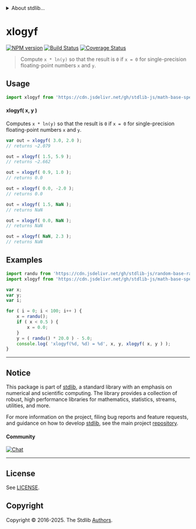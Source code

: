 <!--

@license Apache-2.0

Copyright (c) 2024 The Stdlib Authors.

Licensed under the Apache License, Version 2.0 (the "License");
you may not use this file except in compliance with the License.
You may obtain a copy of the License at

   http://www.apache.org/licenses/LICENSE-2.0

Unless required by applicable law or agreed to in writing, software
distributed under the License is distributed on an "AS IS" BASIS,
WITHOUT WARRANTIES OR CONDITIONS OF ANY KIND, either express or implied.
See the License for the specific language governing permissions and
limitations under the License.

-->


<details>
  <summary>
    About stdlib...
  </summary>
  <p>We believe in a future in which the web is a preferred environment for numerical computation. To help realize this future, we've built stdlib. stdlib is a standard library, with an emphasis on numerical and scientific computation, written in JavaScript (and C) for execution in browsers and in Node.js.</p>
  <p>The library is fully decomposable, being architected in such a way that you can swap out and mix and match APIs and functionality to cater to your exact preferences and use cases.</p>
  <p>When you use stdlib, you can be absolutely certain that you are using the most thorough, rigorous, well-written, studied, documented, tested, measured, and high-quality code out there.</p>
  <p>To join us in bringing numerical computing to the web, get started by checking us out on <a href="https://github.com/stdlib-js/stdlib">GitHub</a>, and please consider <a href="https://opencollective.com/stdlib">financially supporting stdlib</a>. We greatly appreciate your continued support!</p>
</details>

# xlogyf

[![NPM version][npm-image]][npm-url] [![Build Status][test-image]][test-url] [![Coverage Status][coverage-image]][coverage-url] <!-- [![dependencies][dependencies-image]][dependencies-url] -->

> Compute `x * ln(y)` so that the result is `0` if `x = 0` for single-precision floating-point numbers `x` and `y`.



<section class="usage">

## Usage

```javascript
import xlogyf from 'https://cdn.jsdelivr.net/gh/stdlib-js/math-base-special-xlogyf@deno/mod.js';
```

#### xlogyf( x, y )

Computes `x * ln(y)` so that the result is `0` if `x = 0` for single-precision floating-point numbers `x` and `y`.

```javascript
var out = xlogyf( 3.0, 2.0 );
// returns ~2.079

out = xlogyf( 1.5, 5.9 );
// returns ~2.662

out = xlogyf( 0.9, 1.0 );
// returns 0.0

out = xlogyf( 0.0, -2.0 );
// returns 0.0

out = xlogyf( 1.5, NaN );
// returns NaN

out = xlogyf( 0.0, NaN );
// returns NaN

out = xlogyf( NaN, 2.3 );
// returns NaN
```

</section>

<!-- /.usage -->

<section class="examples">

## Examples

<!-- eslint no-undef: "error" -->

```javascript
import randu from 'https://cdn.jsdelivr.net/gh/stdlib-js/random-base-randu@deno/mod.js';
import xlogyf from 'https://cdn.jsdelivr.net/gh/stdlib-js/math-base-special-xlogyf@deno/mod.js';

var x;
var y;
var i;

for ( i = 0; i < 100; i++ ) {
    x = randu();
    if ( x < 0.5 ) {
        x = 0.0;
    }
    y = ( randu() * 20.0 ) - 5.0;
    console.log( 'xlogyf(%d, %d) = %d', x, y, xlogyf( x, y ) );
}
```

</section>

<!-- /.examples -->

<!-- C interface documentation. -->



<!-- Section for related `stdlib` packages. Do not manually edit this section, as it is automatically populated. -->

<section class="related">

</section>

<!-- /.related -->

<!-- Section for all links. Make sure to keep an empty line after the `section` element and another before the `/section` close. -->


<section class="main-repo" >

* * *

## Notice

This package is part of [stdlib][stdlib], a standard library with an emphasis on numerical and scientific computing. The library provides a collection of robust, high performance libraries for mathematics, statistics, streams, utilities, and more.

For more information on the project, filing bug reports and feature requests, and guidance on how to develop [stdlib][stdlib], see the main project [repository][stdlib].

#### Community

[![Chat][chat-image]][chat-url]

---

## License

See [LICENSE][stdlib-license].


## Copyright

Copyright &copy; 2016-2025. The Stdlib [Authors][stdlib-authors].

</section>

<!-- /.stdlib -->

<!-- Section for all links. Make sure to keep an empty line after the `section` element and another before the `/section` close. -->

<section class="links">

[npm-image]: http://img.shields.io/npm/v/@stdlib/math-base-special-xlogyf.svg
[npm-url]: https://npmjs.org/package/@stdlib/math-base-special-xlogyf

[test-image]: https://github.com/stdlib-js/math-base-special-xlogyf/actions/workflows/test.yml/badge.svg?branch=main
[test-url]: https://github.com/stdlib-js/math-base-special-xlogyf/actions/workflows/test.yml?query=branch:main

[coverage-image]: https://img.shields.io/codecov/c/github/stdlib-js/math-base-special-xlogyf/main.svg
[coverage-url]: https://codecov.io/github/stdlib-js/math-base-special-xlogyf?branch=main

<!--

[dependencies-image]: https://img.shields.io/david/stdlib-js/math-base-special-xlogyf.svg
[dependencies-url]: https://david-dm.org/stdlib-js/math-base-special-xlogyf/main

-->

[chat-image]: https://img.shields.io/gitter/room/stdlib-js/stdlib.svg
[chat-url]: https://app.gitter.im/#/room/#stdlib-js_stdlib:gitter.im

[stdlib]: https://github.com/stdlib-js/stdlib

[stdlib-authors]: https://github.com/stdlib-js/stdlib/graphs/contributors

[umd]: https://github.com/umdjs/umd
[es-module]: https://developer.mozilla.org/en-US/docs/Web/JavaScript/Guide/Modules

[deno-url]: https://github.com/stdlib-js/math-base-special-xlogyf/tree/deno
[deno-readme]: https://github.com/stdlib-js/math-base-special-xlogyf/blob/deno/README.md
[umd-url]: https://github.com/stdlib-js/math-base-special-xlogyf/tree/umd
[umd-readme]: https://github.com/stdlib-js/math-base-special-xlogyf/blob/umd/README.md
[esm-url]: https://github.com/stdlib-js/math-base-special-xlogyf/tree/esm
[esm-readme]: https://github.com/stdlib-js/math-base-special-xlogyf/blob/esm/README.md
[branches-url]: https://github.com/stdlib-js/math-base-special-xlogyf/blob/main/branches.md

[stdlib-license]: https://raw.githubusercontent.com/stdlib-js/math-base-special-xlogyf/main/LICENSE

<!-- <related-links> -->

<!-- </related-links> -->

</section>

<!-- /.links -->
